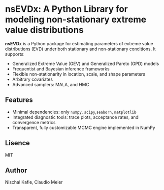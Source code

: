 # nsEVDx: A Python Library for modeling non-stationary extreme value distributions

**nsEVDx** is a Python package for estimating parameters of extreme value distributions (EVD) under both stationary and non-stationary conditions. It supports:

-   Generalized Extreme Value (GEV) and Generalized Pareto (GPD) models
-   Frequentist and Bayesian inference frameworks
-   Flexible non-stationarity in location, scale, and shape parameters
-   Arbitrary covariates
-   Advanced samplers: MALA, and HMC

## Features

-   Minimal dependencies: only `numpy`, `scipy`,`seaborn`, `matplotlib`
-   Integrated diagnostic tools: trace plots, acceptance rates, and convergence metrics
-   Transparent, fully customizable MCMC engine implemented in NumPy

## Lisence

MIT

## Author

Nischal Kafle, Claudio Meier
